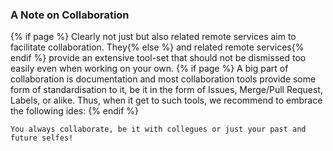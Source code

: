 ### A Note on Collaboration

{% if page %}
Clearly not just <i class="fab fa-git"></i> but also related remote services aim to facilitate collaboration.
They{% else %}<i class="fab fa-git"></i> and related remote services{% endif %} provide an extensive tool-set that should not be dismissed too easily even when working on your own.
{% if page %}
A big part of collaboration is documentation and most collaboration tools provide some form of standardisation to it, be it in the form of Issues, Merge/Pull Request, Labels, or alike.
Thus, when it get to such tools, we recommend to embrace the following ides:
{% endif %}
```{epigraph}
You always collaborate, be it with collegues or just your past and future selfes!
```
